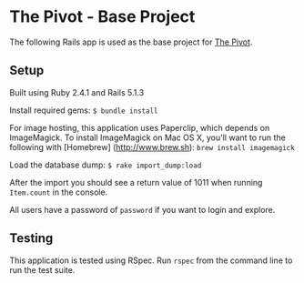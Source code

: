 # The Pivot - Base Project

The following Rails app is used as the base project for [The Pivot](http://backend.turing.io/module3/projects/the_pivot).

## Setup

Built using Ruby 2.4.1 and Rails 5.1.3

Install required gems:
`$ bundle install`  

For image hosting, this application uses Paperclip, which depends on ImageMagick. To install ImageMagick on Mac OS X, you'll want to run the following with [Homebrew] (http://www.brew.sh): `brew install imagemagick `

Load the database dump:
`$ rake import_dump:load`

After the import you should see a return value of 1011 when running `Item.count` in the console.

All users have a password of `password` if you want to login and explore.

## Testing

This application is tested using RSpec. Run `rspec` from the command line to run the test suite.
